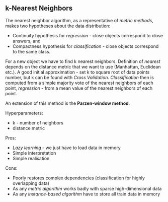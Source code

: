 ## k-Nearest Neighbors

The nearest neighbor algorithm, as a representative of *metric methods*, makes two hypotheses about the data distribution:
- Continuity hypothesis for *regression* - close objects correspond to close answers, and
- Compactness hypothesis for *classification* - close objects correspond to the same class.

For a new object we have to find k nearest neighbors. Definition of *nearest* depends on the distance metric that we want to use (Manhattan, Euclidean etc.). A good initial approximation - set k to square root of data points number, but k can be found with *Cross Validation*. *Classification* then is computed from a simple majority vote of the nearest neighbors of each point, *regression* - from a mean value of the nearest neighbors of each point.

An extension of this method is the **Parzen-window method**.

Hyperparameters:
- k - number of neighbors
- distance metric

Pros:
+ *Lazy learning* - we just have to load data in memory
+ Simple interpretation
+ Simple realisation

Cons:
- Poorly restores complex dependencies (classification for highly overlapping data)
- As any *metric algorithm* works badly with sparse high-dimensional data
- As any *instance-based algorithm* have to store all train data in memory
